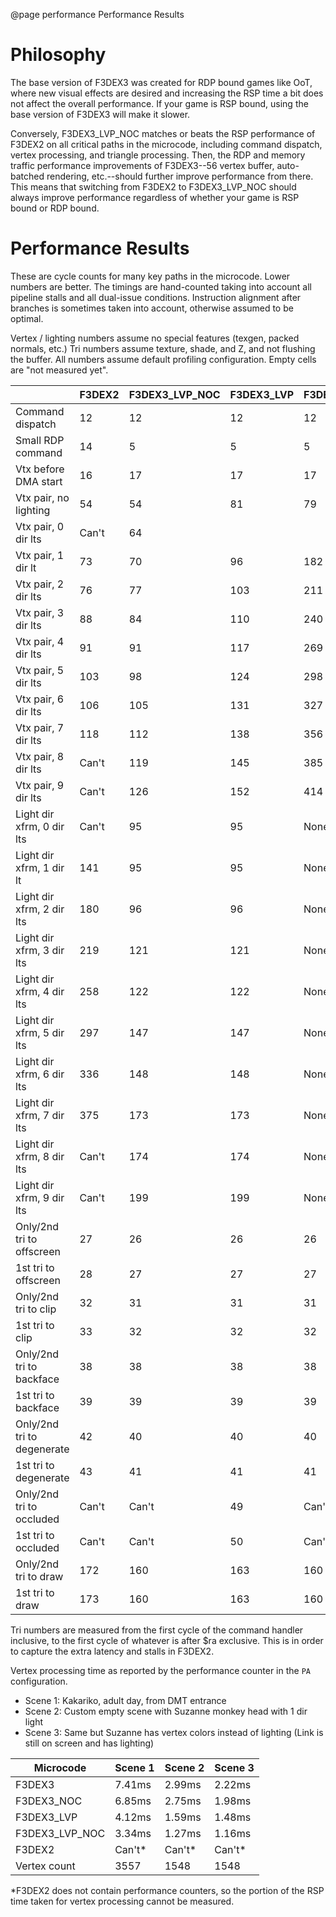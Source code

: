 @page performance Performance Results

# Philosophy

The base version of F3DEX3 was created for RDP bound games like OoT, where new
visual effects are desired and increasing the RSP time a bit does not affect the
overall performance. If your game is RSP bound, using the base version of F3DEX3
will make it slower.

Conversely, F3DEX3_LVP_NOC matches or beats the RSP performance of F3DEX2 on all
critical paths in the microcode, including command dispatch, vertex processing,
and triangle processing. Then, the RDP and memory traffic performance
improvements of F3DEX3--56 vertex buffer, auto-batched rendering, etc.--should
further improve performance from there. This means that switching from F3DEX2 to
F3DEX3_LVP_NOC should always improve performance regardless of whether your game
is RSP bound or RDP bound.


# Performance Results

These are cycle counts for many key paths in the microcode. Lower numbers are
better. The timings are hand-counted taking into account all pipeline stalls and
all dual-issue conditions. Instruction alignment after branches is sometimes
taken into account, otherwise assumed to be optimal.

Vertex / lighting numbers assume no special features (texgen, packed normals,
etc.) Tri numbers assume texture, shade, and Z, and not flushing the buffer.
All numbers assume default profiling configuration. Empty cells are "not
measured yet".

|                            | F3DEX2 | F3DEX3_LVP_NOC | F3DEX3_LVP | F3DEX3_NOC | F3DEX3 |
|----------------------------|--------|----------------|------------|------------|--------|
| Command dispatch           | 12     | 12             | 12         | 12         | 12     |
| Small RDP command          | 14     | 5              | 5          | 5          | 5      |
| Vtx before DMA start       | 16     | 17             | 17         | 17         | 17     |
| Vtx pair, no lighting      | 54     | 54             | 81         | 79         | 98     |
| Vtx pair, 0 dir lts        | Can't  | 64             |            |            |        |
| Vtx pair, 1 dir lt         | 73     | 70             | 96         | 182        | 201    |
| Vtx pair, 2 dir lts        | 76     | 77             | 103        | 211        | 230    |
| Vtx pair, 3 dir lts        | 88     | 84             | 110        | 240        | 259    |
| Vtx pair, 4 dir lts        | 91     | 91             | 117        | 269        | 288    |
| Vtx pair, 5 dir lts        | 103    | 98             | 124        | 298        | 317    |
| Vtx pair, 6 dir lts        | 106    | 105            | 131        | 327        | 346    |
| Vtx pair, 7 dir lts        | 118    | 112            | 138        | 356        | 375    |
| Vtx pair, 8 dir lts        | Can't  | 119            | 145        | 385        | 404    |
| Vtx pair, 9 dir lts        | Can't  | 126            | 152        | 414        | 433    |
| Light dir xfrm, 0 dir lts  | Can't  | 95             | 95         | None       | None   |
| Light dir xfrm, 1 dir lt   | 141    | 95             | 95         | None       | None   |
| Light dir xfrm, 2 dir lts  | 180    | 96             | 96         | None       | None   |
| Light dir xfrm, 3 dir lts  | 219    | 121            | 121        | None       | None   |
| Light dir xfrm, 4 dir lts  | 258    | 122            | 122        | None       | None   |
| Light dir xfrm, 5 dir lts  | 297    | 147            | 147        | None       | None   |
| Light dir xfrm, 6 dir lts  | 336    | 148            | 148        | None       | None   |
| Light dir xfrm, 7 dir lts  | 375    | 173            | 173        | None       | None   |
| Light dir xfrm, 8 dir lts  | Can't  | 174            | 174        | None       | None   |
| Light dir xfrm, 9 dir lts  | Can't  | 199            | 199        | None       | None   |
| Only/2nd tri to offscreen  | 27     | 26             | 26         | 26         | 26     |
| 1st tri to offscreen       | 28     | 27             | 27         | 27         | 27     |
| Only/2nd tri to clip       | 32     | 31             | 31         | 31         | 31     |
| 1st tri to clip            | 33     | 32             | 32         | 32         | 32     |
| Only/2nd tri to backface   | 38     | 38             | 38         | 38         | 38     |
| 1st tri to backface        | 39     | 39             | 39         | 39         | 39     |
| Only/2nd tri to degenerate | 42     | 40             | 40         | 40         | 40     |
| 1st tri to degenerate      | 43     | 41             | 41         | 41         | 41     |
| Only/2nd tri to occluded   | Can't  | Can't          | 49         | Can't      | 49     |
| 1st tri to occluded        | Can't  | Can't          | 50         | Can't      | 50     |
| Only/2nd tri to draw       | 172    | 160            | 163        | 160        | 163    |
| 1st tri to draw            | 173    | 160            | 163        | 160        | 163    |


Tri numbers are measured from the first cycle of the command handler inclusive,
to the first cycle of whatever is after $ra exclusive. This is in order
to capture the extra latency and stalls in F3DEX2.


Vertex processing time as reported by the performance counter in the `PA`
configuration.
- Scene 1: Kakariko, adult day, from DMT entrance
- Scene 2: Custom empty scene with Suzanne monkey head with 1 dir light
- Scene 3: Same but Suzanne has vertex colors instead of lighting (Link is still
  on screen and has lighting)

| Microcode      | Scene 1 | Scene 2 | Scene 3 |
|----------------|---------|---------|---------|
| F3DEX3         | 7.41ms  | 2.99ms  | 2.22ms  |
| F3DEX3_NOC     | 6.85ms  | 2.75ms  | 1.98ms  |
| F3DEX3_LVP     | 4.12ms  | 1.59ms  | 1.48ms  |
| F3DEX3_LVP_NOC | 3.34ms  | 1.27ms  | 1.16ms  |
| F3DEX2         | Can't*  | Can't*  | Can't*  |
| Vertex count   | 3557    | 1548    | 1548    |

*F3DEX2 does not contain performance counters, so the portion of the RSP time
taken for vertex processing cannot be measured.
